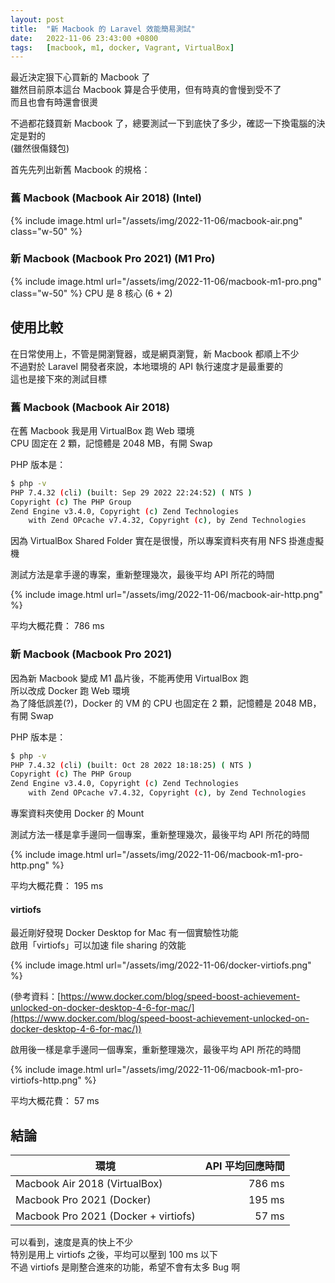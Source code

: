 ```yaml
---
layout: post
title:  "新 Macbook 的 Laravel 效能簡易測試"
date:   2022-11-06 23:43:00 +0800
tags:   [macbook, m1, docker, Vagrant, VirtualBox]
---
```


最近決定狠下心買新的 Macbook 了  
雖然目前原本這台 Macbook 算是合乎使用，但有時真的會慢到受不了  
而且也會有時還會很燙

不過都花錢買新 Macbook 了，總要測試一下到底快了多少，確認一下換電腦的決定是對的  
(雖然很傷錢包)

<!--more-->

首先先列出新舊 Macbook 的規格：

### 舊 Macbook (Macbook Air 2018) (Intel)
{% include image.html url="/assets/img/2022-11-06/macbook-air.png" class="w-50" %}

### 新 Macbook (Macbook Pro 2021) (M1 Pro)
{% include image.html url="/assets/img/2022-11-06/macbook-m1-pro.png" class="w-50" %}
CPU 是 8 核心 (6 + 2)


## 使用比較
在日常使用上，不管是開瀏覽器，或是網頁瀏覽，新 Macbook 都順上不少  
不過對於 Laravel 開發者來說，本地環境的 API 執行速度才是最重要的  
這也是接下來的測試目標

### 舊 Macbook (Macbook Air 2018)
在舊 Macbook 我是用 VirtualBox 跑 Web 環境  
CPU 固定在 2 顆，記憶體是 2048 MB，有開 Swap

PHP 版本是：
```bash
$ php -v
PHP 7.4.32 (cli) (built: Sep 29 2022 22:24:52) ( NTS )
Copyright (c) The PHP Group
Zend Engine v3.4.0, Copyright (c) Zend Technologies
    with Zend OPcache v7.4.32, Copyright (c), by Zend Technologies
```

因為 VirtualBox Shared Folder 實在是很慢，所以專案資料夾有用 NFS 掛進虛擬機

測試方法是拿手邊的專案，重新整理幾次，最後平均 API 所花的時間

{% include image.html url="/assets/img/2022-11-06/macbook-air-http.png" %}

平均大概花費： 786 ms

### 新 Macbook (Macbook Pro 2021)
因為新 Macbook 變成 M1 晶片後，不能再使用 VirtualBox 跑  
所以改成 Docker 跑 Web 環境  
為了降低誤差(?)，Docker 的 VM 的 CPU 也固定在 2 顆，記憶體是 2048 MB，有開 Swap

PHP 版本是：
```bash
$ php -v
PHP 7.4.32 (cli) (built: Oct 28 2022 18:18:25) ( NTS )
Copyright (c) The PHP Group
Zend Engine v3.4.0, Copyright (c) Zend Technologies
    with Zend OPcache v7.4.32, Copyright (c), by Zend Technologies
```

專案資料夾使用 Docker 的 Mount

測試方法一樣是拿手邊同一個專案，重新整理幾次，最後平均 API 所花的時間

{% include image.html url="/assets/img/2022-11-06/macbook-m1-pro-http.png" %}

平均大概花費： 195 ms

#### virtiofs

最近剛好發現 Docker Desktop for Mac 有一個實驗性功能  
啟用「virtiofs」可以加速 file sharing 的效能

{% include image.html url="/assets/img/2022-11-06/docker-virtiofs.png" %}

(參考資料：[https://www.docker.com/blog/speed-boost-achievement-unlocked-on-docker-desktop-4-6-for-mac/](https://www.docker.com/blog/speed-boost-achievement-unlocked-on-docker-desktop-4-6-for-mac/))

啟用後一樣是拿手邊同一個專案，重新整理幾次，最後平均 API 所花的時間

{% include image.html url="/assets/img/2022-11-06/macbook-m1-pro-virtiofs-http.png" %}

平均大概花費： 57 ms

## 結論

| 環境                                 | API 平均回應時間 |
|--------------------------------------|-------:|
| Macbook Air 2018 (VirtualBox)        | 786 ms |
| Macbook Pro 2021 (Docker)            | 195 ms |
| Macbook Pro 2021 (Docker + virtiofs) |  57 ms |

可以看到，速度是真的快上不少  
特別是用上 virtiofs 之後，平均可以壓到 100 ms 以下  
不過 virtiofs 是剛整合進來的功能，希望不會有太多 Bug 啊
